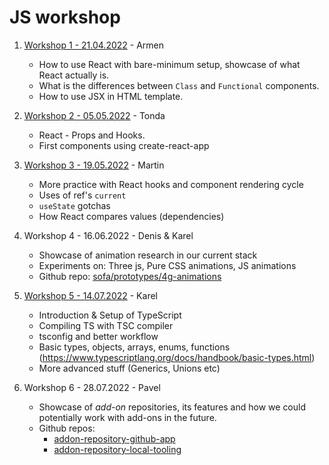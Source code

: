 # JS workshop

1. [Workshop 1 - 21.04.2022](/workshop_1) - Armen

   - How to use React with bare-minimum setup, showcase of what React actually is.
   - What is the differences between `Class` and `Functional` components.
   - How to use JSX in HTML template.

2. [Workshop 2 - 05.05.2022](/workshop_2) - Tonda

   - React - Props and Hooks.
   - First components using create-react-app

3. [Workshop 3 - 19.05.2022](/workshop_3) - Martin

   - More practice with React hooks and component rendering cycle
   - Uses of ref's `current`
   - `useState` gotchas
   - How React compares values (dependencies)

4. Workshop 4 - 16.06.2022 - Denis & Karel

   - Showcase of animation research in our current stack
   - Experiments on: Three js, Pure CSS animations, JS animations
   - Github repo: [sofa/prototypes/4g-animations](https://github.com/shoptet/sofa/tree/master/prototypes/4g-animations)

5. [Workshop 5 - 14.07.2022](/workshop_5) - Karel

   - Introduction & Setup of TypeScript
   - Compiling TS with TSC compiler
   - tsconfig and better workflow
   - Basic types, objects, arrays, enums, functions (<https://www.typescriptlang.org/docs/handbook/basic-types.html>)
   - More advanced stuff (Generics, Unions etc)

6. Workshop 6 - 28.07.2022 - Pavel

   - Showcase of _add-on_ repositories, its features and how we could potentially work with add-ons in the future.
   - Github repos: 
     - [addon-repository-github-app](https://github.com/shoptet/addon-repository-github-app)
     - [addon-repository-local-tooling](https://github.com/shoptet/addon-repository-local-tooling)
